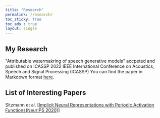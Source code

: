 ```yaml
---
title: "Research"
permalink: /research/
toc_sticky: true
toc_ads : true
layout: single
---
```

## My Research

"Attributable watermakring of speech generative models" accpeted and published on ICASSP 2022 IEEE International Conference on Acoustics, Speech and Signal Processing (ICASSP) 
You can find the paper in Markdown format [here](https://arxiv.org/abs/2006.09661).


## List of Interesting Papers

Sitzmann et al. [[Implicit Neural Representations with Periodic Activation Functions(NeurIPS 2020)]](https://arxiv.org/abs/2006.09661)

